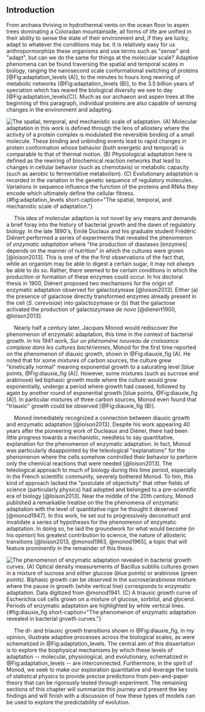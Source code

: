 ## Introduction

From archaea thriving in hydrothermal vents on the ocean floor to aspen trees
dominating a Coloradan mountainside, all forms of life are unified in their
ability to sense the state of their environment and, if they are lucky, adapt
to whatever the conditions may be. It is relatively easy for us
anthropormorphize these organisms and use terms such as "sense" and "adapt",
but can we do the same for things at the molecular scale? Adaptive phenomena
can be found traversing the spatial and temporal scales in biology, ranging
the nanosecond scale conformational switching of proteins
[@Fig:adaptation_levels (A)], to the minutes to hours long rewiring of
metabolic networks [@Fig:adaptation_levels (B)], to the 3.5 billion years of
speciation which has reared the biological diversity we see to day
[@Fig:adaptation_levels(C)]. Much as our archaeon and aspen trees at the
beginning of this paragraph, individual proteins are also capable of sensing
changes in the environment and adapting.

![**The spatial, temporal, and mechanistic scale of adaptation.** (A)
Molecular adaptation in this work is defined through the lens of allostery
where the activity of a protein complex is modulated the reversible binding
of a small molecule. These binding and unbinding events lead to rapid changes
in protein conformation whose behavior (both energetic and temporal) is
comparable to that of thermal motion. (B) Physiological adaptation here is
defined as the rewiring of biochemical reaction networks that lead to changes
in cellular behavior (such as chemotaxis) or metabolic capacity (such as
aerobic to fermentative metabolism). (C) Evolutionary adaptation is recorded
in the variation in the genetic sequence of regulatory molecules. Variations
in sequence influence the function of the proteins and RNAs they encode which
ultimately define the cellular fitness.](ch1_fig1){#fig:adaptation_levels
short-caption="The spatial, temporal, and mechanistic scale of adaptation."}


&nbsp;&nbsp;&nbsp;&nbsp;&nbsp;This idea of molecular adaption is not novel by
any means and demands a brief foray into the history of bacterial growth and
the dawn of regulatory biology. In the late 1890's, Emilé Duclaux and his
graduate student Frédéric Diénert performed a series of experiments that
revealed the phenomenon of *enzymatic adaptation* where "the production of
diastases [enzymes] depends on the manner of nutrition" in which the cultures
were grown [@loison2013]. This is one of the the first observations of the
fact that, while an organism may be able to digest a certain sugar, it may
not *always* be able to do so. Rather, there seemed to be certain conditions
in which the production or formation of these enzymes could occur. In his
doctoral thesis in 1900, Diénert proposed two mechanisms for the origin of
enzymatic adaptation observed for galactozymase [@loison2013]. Either (a) the
presence of galactose directly transformed enzymes already present in the
cell (*S. cerevisiae*) into galactozymase or (b) that the galactose activated
the production of galactozymase *de novo* [@dienert1900, @loison2013].

&nbsp;&nbsp;&nbsp;&nbsp;&nbsp;Nearly half a century later, Jacques Monod
would rediscover the phenomenon of enzymatic adaptation, this time in the
context of bacterial growth. In his 1941 work, *Sur un phénoméne nouveau de
croissance complexe dans les cultures bactériennes*, Monod for the first time
reported on the phenomenon of diauxic growth, shown in @Fig:diauxie_fig (A).
He noted that for some mixtures of carbon sources, the culture grew
"kinetically normal" meaning exponential growth to a saturating level [blue
points, @Fig:diauxie_fig (A)]. However, some mixtures (such as sucrose and
arabinose) led biphasic growth mode where the culture would grow
exponentially, undergo a period where growth had ceased, followed by again by
another round of exponential growth [blue points, @Fig:diauxie_fig (A)]. In
particular mixtures of three carbon sources, Monod even found that "triauxic"
growth could be observed [@Fig:diauxie_fig (B)].

&nbsp;&nbsp;&nbsp;&nbsp;&nbsp;Monod immediately recognized a connection
between diauxic growth and enzymatic adaptation [@loison2013]. Despite his
work appearing 40 years after the pioneering work of Ducleaux and Diéner,
there had been little progress towards a mechanistic, needless to say
quantitative, explanation for the phenomenon of enzymatic adaptation. In
fact, Monod was particularly disappointed by the teleological "explanations"
for the phenomenon where the cells somehow controlled their behavior to
perform only the chemical reactions that were needed [@loison2013]. The
teleological approach to much of biology during this time period, especially
in the French scientific community, severely bothered Monod. To him, this
kind of approach lacked the "postulate of objectivity" that other fields of
science (particularly physics) had adopted and belonged to a pre-scientific
era of biology [@loison2013]. Near the middle of the 20th century, Monod
published a remarkable treatise on the the phenomena of enzymatic adaptation
with the level of quantitative rigor he thought it deserved [@monod1947]. In
this work, he set out to progressively deconstruct and invalidate a series of
hypotheses for the phenomenon of enzymatic adaptation. In doing so, he laid
the groundwork for what would become (in his opinion) his greatest
contribution to science, the nature of allosteric transitions [@loison2013,
@monod1963, @monod1965], a topic that will feature prominently in the
remainder of this thesis.

![**The phenomenon of enzymatic adaptation revealed in bacterial growth
curves.** (A) Optical density measurements of *Bacillus subtilis* cultures grown in a
mixture of sucrose and either glucose (blue points) or arabinose (green points).
Biphasic growth can be observed in the sucrose/arabinose mixture where the pause
in growth (white vertical line) corresponds to enzymatic adaptation. Data
digitized from @monod1941. (C) A triauxic growth curve of *Escherichia coli*
cells grown on a mixture of glucose, sorbitol, and glycerol. Periods of
enzymatic adaptation are highlighted by white vertical
lines.](ch1_fig2){#fig:diauxie_fig short-caption="The phenomenon of enzymatic
adaptation revealed in bacterial growth curves."}

&nbsp;&nbsp;&nbsp;&nbsp;&nbsp;The di- and triauxic growth transitions shown
in @Fig:diauxie_fig, in my opinion, illustrate adaptive processes across the
biological scales, as were schematized in @Fig:adaptation_levels. The central
aim of this dissertation is to explore the biophysical mechanisms by which
these levels of adaptation -- molecular, physiological, and evolutionary,
schematized in @Fig:adaptation_levels -- are interconnected. Furthermore, in
the spirit of Monod, we seek to make our exploration quantitative and
leverage the tools of statistical physics to provide precise predictions from
pen-and-paper theory that can be rigorously tested through experiment. The
remaining sections of this chapter will summarize this journey and present
the key findings and will finish with a discussion of how these types of
models can be used to explore the predictability of evolution.








